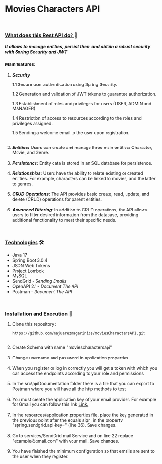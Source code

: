 <h1> Movies Characters API </h1>
<p>  
 <img src="https://img.shields.io/badge/Status-Finished-green" alt="">
 <img src="https://img.shields.io/badge/Version-v1.0-blue" alt="">
</p>

<h3> <u>What does this Rest API do? </u> 🚀</h3>
<h5> It allows to manage entities, persist them and obtain a robust security with Spring Security and JWT</h5>

<h4> Main features: </h4>
<ol>
  <li>
    <b><i>Security</i></b>  
        <p>1.1 Secure user authentication using Spring Security.</p> 
        <p>1.2 Generation and validation of JWT tokens to guarantee authorization. </p>
        <p>1.3 Establishment of roles and privileges for users (USER, ADMIN and MANAGER). </p>
        <p>1.4 Restriction of access to resources according to the roles and privileges assigned. </p>
        <p>1.5 Sending a welcome email to the user upon registration. </p>
  </li>

  <br />

  <li>
    <i><b>Entities:</b></i> Users can create and manage three main entities: Character, Movie, and Genre.
  </li>

  <br />

  <li>
    <i><b>Persistence:</b></i> Entity data is stored in an SQL database for persistence.
  </li>

  <br />

  <li>
    <i><b>Relationships:</b></i> Users have the ability to relate existing or created entities. For example, characters can be
      linked to movies, and the latter to genres.
  </li>

  <br />

  <li>
    <i><b>CRUD Operations:</b></i> The API provides basic create, read, update, and delete (CRUD) operations for parent entities.
  </li>

<br />

  <li>
     <i><b>Advanced Filtering:</b></i> In addition to CRUD operations, the API allows users to filter desired information from the
        database, providing additional functionality to meet their specific needs.
  </li>
</ol>

<br />

<h3> <u>Technologies</u> 🛠️</h3>

<ul>
  <li>Java 17</li>
  <li>Spring Boot 3.0.4 </li>
  <li>JSON Web Tokens </li>
  <li>Project Lombok </li>
  <li>MySQL </li>
  <li>SendGrid - <i>Sending Emails</i> </li>
  <li>OpenAPI 2.1 - <i>Document The API</i> </li>
  <li>Postman - <i>Document The API</i></li>
</ul>

<br />

<h3> <u>Installation and Execution</u> 🔧</h3>

<ol>
   <li>Clone this repository :

   ```shell
   https://github.com/majuarezmagarinios/moviesCharactersAPI.git
   ```
  </li>
  <br />
  <li>Create Schema with name "moviescharactersapi"</li>
  <br />
  <li>Change username and password in application.properties</li>
  <br />
  <li>When you register or log in correctly you will get a token with which you can access the endpoints according to your role and permissions</li>
  <br />
  <li>In the src\apiDocumentation folder there is a file that you can export to Postman where you will have all the http methods to test </li>
  <br />
  <li>You must create the application key of your email provider. For example for Gmail you can follow this link <a href="https://support.google.com/accounts/answer/185833?hl=es">Link.</a></li>
  <br />
  <li>In the resources/application.properties file, place the key generated in the previous point after the equals sign, in the property "spring.sendgrid.api-key=" (line 36). Save changes.</li>
  <br />
  <li>Go to services/SendGrid mail Service and on line 22 replace "example@gmail.com" with your mail. Save changes.</li>
  <br />
  <li>You have finished the minimum configuration so that emails are sent to the user when they register.</li>
</ol>

